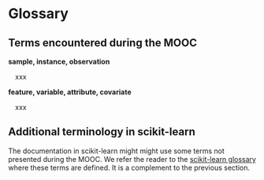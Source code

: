 # Glossary

## Terms encountered during the MOOC

**sample, instance, observation**

&emsp;xxx

**feature, variable, attribute, covariate**

&emsp;xxx

## Additional terminology in scikit-learn

The documentation in scikit-learn might might use some terms not presented
during the MOOC. We refer the reader to the
[scikit-learn glossary](https://scikit-learn.org/stable/glossary.html)
where these terms are defined. It is a complement to the previous section.
